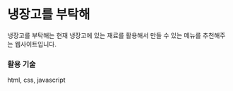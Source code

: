 # 냉장고를 부탁해
 냉장고를 부탁해는 현재 냉장고에 있는 재료를 활용해서 만들 수 있는 메뉴를 추천해주는 웹사이트입니다.<br>

### 활용 기술
html, css, javascript